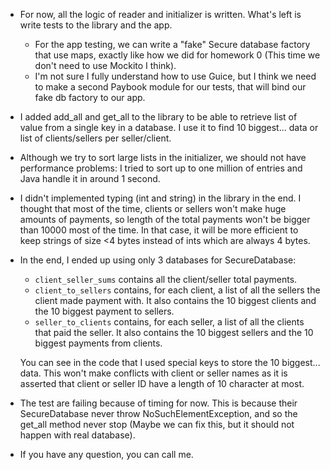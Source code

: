 * For now, all the logic of reader and initializer is written. What's left is write tests to the library and the app.
    * For the app testing, we can write a "fake" Secure database factory that use maps, exactly like how we did for homework 0 (This time we don't need to use Mockito I think).
    * I'm not sure I fully understand how to use Guice, but I think we need to make a second Paybook module for our tests, that will bind our fake db factory to our app.
* I added add_all and get_all to the library to be able to retrieve list of value from a single key in a database. I use it to find 10 biggest... data or list of clients/sellers per seller/client.
* Although we try to sort large lists in the initializer, we should not have performance problems: I tried to sort up to one million of entries and Java handle it in around 1 second.
* I didn't implemented typing (int and string) in the library in the end. I thought that most of the time, clients or sellers won't make huge amounts of payments, so length of the total payments won't be bigger than 10000 most of the time. In that case, it will be more efficient to keep strings of size <4 bytes instead of ints which are always 4 bytes.
* In the end, I ended up using only 3 databases for SecureDatabase:
    * `client_seller_sums` contains all the client/seller total payments.
    * `client_to_sellers` contains, for each client, a list of all the sellers the client made payment with. It also contains the 10 biggest clients and the 10 biggest payment to sellers.
    * `seller_to_clients` contains, for each seller, a list of all the clients that paid the seller. It also contains the 10 biggest sellers and the 10 biggest payments from clients.
    
    You can see in the code that I used special keys to store the 10 biggest... data. This won't make conflicts with client or seller names as it is asserted that client or seller ID have a length of 10 character at most.
* The test are failing because of timing for now. This is because their SecureDatabase never throw NoSuchElementException, and so the get_all method never stop (Maybe we can fix this, but it should not happen with real database).
* If you have any question, you can call me.